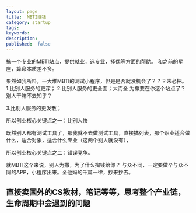 ```yaml
---
layout: page
title:  MBTI赚钱
category: startup
tags:
keywords:
description:
published:  false
---
```


搞一个专业的MBTI站点，提供就业，选专业，择偶等方面的帮助。
和之前的星座，算命本质差不多。

果然如我所料，一大堆MBTI的测试小程序，但是是否就没机会了？？？未必把。
1.比别人服务的更深；
2.比别人服务的更全面；大而全
为撒要在你这个站点了？别人干嘛不去知乎？

3.比别人服务的更发散；

所以创业核心关键点之一：比别人快

既然别人都有测试工具了，那我就不去做测试工具，直接搞列表，那个职业适合做什么，适合对象，适合什么专业（这两个别人就没有），

所以创业核心关键点之二：错误竞争。

就MBTI这个来说，别人为撒，为了什么掏钱给你？
与众不同，一定要做个与众不同的APP，小程序出来。全他妈的千篇一律，抄来抄去。

## 直接卖国外的CS教材，笔记等等，思考整个产业链，生命周期中会遇到的问题







